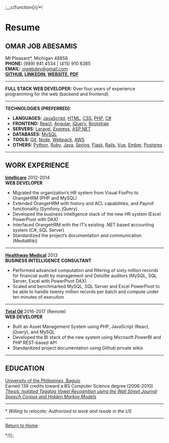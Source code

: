 
;__c(function(){/*!

# Resume

## OMAR JOB ABESAMIS

Mt Pleasant\*, Michigan 48858  
**PHONE:** (989) 941 4534 | (415) 910 6385  
**EMAIL:** ojwebdev@gmail.com  
**[GITHUB](https://github.com/ajbodev),
[LINKEDIN](https://linkedin.com/in/ojwebdev), 
[WEBSITE](https://ajbodev.github.io), 
[PDF](https://ajbodev.github.io/media/Omar-Job-Abesamis-resume.pdf)**  

---

**FULL STACK WEB DEVELOPER:** Over four years of experience programming for the web (backend and frontend).

---

**TECHNOLOGIES (PREFERRED):**  

* **LANGUAGES:** [JavaScript](#/tag/javascript), [HTML](#/tag/html), [CSS](#/tag/css), [PHP](#/tag/php), [C#](#/tag/csharp)
* **FRONTEND:** [React](#/tag/react), [Angular](#/tag/angular), [jQuery](#/tag/jquery), [Bootstrap](#/tag/bootstrap)
* **SERVERS:** [Laravel](#/tag/laravel), [Express](#/tag/express), [ASP.NET](#/aspnet)
* **DATABASES:** [MySQL](#/tag/mysql)
* **TOOLS:** [Git](#/tag/git), [Node](#/tag/node), [Webpack](#/tag/webpack), [AWS](#/tag/aws)
* **OTHERS:** [Python](#/tag/python), [Ruby](#/tag/ruby), [Java](#/tag/java), [Spring](#/tag/spring), [Flask](#/tag/flask), [Rails](#/tag/rails), [Vue](#/tag/vue), [Ember](#/tag/ember), [Postgres](#/tag/postgres)

---

## WORK EXPERIENCE

**[Intellicare](https://www.intellicare.com.ph/)** 2012-2014  
**WEB DEVELOPER**

* Migrated the organization’s HR system from Visual FoxPro to OrangeHRM (PHP and MySQL)
* Extended OrangeHRM with history and ACL capabilities, and Payroll functionality (Symfony, jQuery)
* Developed the business intelligence stack of the new HR system (Excel PowerPivot with DAX)
* Interfaced OrangeHRM with the IT’s existing .NET based accounting system (C#, SQL Server)
* Standardized the project’s documentation and communication (MediaWiki)

---

**[Healthway Medical](https://healthway.com.ph/)** 2013  
**BUSINESS INTELLIGENCE CONSULTANT**

* Performed advanced computation and filtering of sixty million records for financial audit by management and Deloitte auditors (MySQL, SQL Server, Excel with PowerPivot DAX)
* Scaled and benchmarked MySQL, SQL Server and Excel PowerPivot to be able to handle twenty million records per batch and compute under ten minutes of execution

---

**[Total Oil](http://www.total.com/en)** 2016-2017 (Remote)  
**WEB DEVELOPER**

* Built an Asset Management System using PHP, JavaScript (React, jQuery), and MySQL
* Developed the BI stack of the new system using Microsoft PowerBI and PHP REST-based API
* Standardized project documentation using Github private wikis

---

## EDUCATION

[University of the Philippines, Baguio](http://www.upb.edu.ph/)  
Earned 139 credits toward a BS Computer Science degree (2006-2010)  
*[Thesis: Isolated Tagalog Vowel Recognition using the Wall Street Journal Speech Corpus and Hidden Markov Models](https://ajbodev.github.io/media/Omar-Job-Abesamis-thesis.pdf)*

---

\* *Willing to relocate; Authorized to work and reside in the US*  

---

<!--[Projects](#/tag/projects)  
[Referrals](#/content/referrals)  -->
[Return to Home](#/home)  

[//]: # (@~|resume|~@)

*/});
